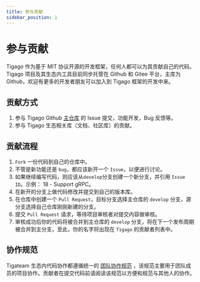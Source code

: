 ```yaml
---
title: 参与贡献
sidebar_position: 1
---
```


# 参与贡献

Tigago 作为基于 MIT 协议开源的开发框架，任何人都可以为其贡献自己的代码。Tigago 项目及其生态内工具目前同步托管在 Github 和 Gitee 平台，主库为 Github，欢迎有更多的开发者朋友可以加入到 Tigago 框架的开发中来。

## 贡献方式

1. 参与 Tigago Github [主仓库](https://github.com/tigateam/tigago) 的 Issue 提交，功能开发，Bug 反馈等。
2. 参与 Tigago 生态相关库（文档、社区库）的贡献。

## 贡献流程

1. `Fork` 一份代码到自己的仓库中。
2. 不管是新功能还是 `bug`，都应该新开一个 `Issue`，以便进行讨论。
3. 如果继续编写代码，则应该从`develop`分支创建一个新分支，并引用 `Issue ID`。示例： 18 - Support gRPC。
4. 在新开的分支上做代码修改并提交到自己的版本库。
5. 在仓库中创建一个 `Pull Request`，目标分支选择主仓库的 `develop` 分支，源分支选择自己仓库刚刚新建的分支。
6. 提交 `Pull Request` 请求，等待项目审核者对提交内容做审核。
7. 审核成功后你的代码将被合并到主仓库的 `develop` 分支，将在下一个发布周期被合并到主分支，至此，你的名字将出现在 `Tigago` 的贡献者列表中。

## 协作规范

Tigateam 生态内代码协作都遵循统一的 [团队协作规范](https://tigateam.org/docs/collaboration-specification/git-commit-specification) ，该规范主要用于团队成员的项目协作。贡献者在提交代码前请阅读该规范以方便和规范与其他人的协作。
